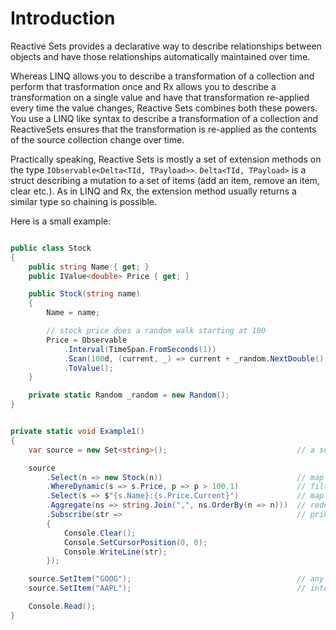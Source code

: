 # Introduction

Reactive Sets provides a declarative way to describe relationships between objects and have those relationships automatically maintained over time. 

Whereas LINQ allows you to describe a transformation of a collection and perform that trasformation once and Rx allows you to describe a transformation on a single value and have that transformation re-applied every time the value changes, Reactive Sets combines both these powers. You use a LINQ like syntax to describe a transformation of a collection and ReactiveSets ensures that the transformation is re-applied as the contents of the source collection change over time.

Practically speaking, Reactive Sets is mostly a set of extension methods on the type `IObservable<Delta<TId, TPayload>>`. `Delta<TId, TPayload>` is a struct describing a mutation to a set of items (add an item, remove an item, clear etc.). As in LINQ and Rx, the extension method usually returns a similar type so chaining is possible.

Here is a small example:

```csharp

public class Stock
{
    public string Name { get; }
    public IValue<double> Price { get; }

    public Stock(string name)
    {
        Name = name;

        // stock price does a random walk starting at 100
        Price = Observable
            .Interval(TimeSpan.FromSeconds(1))  
            .Scan(100d, (current, _) => current + _random.NextDouble() - 0.5d)              
            .ToValue();
    }

    private static Random _random = new Random();
}


private static void Example1()
{
    var source = new Set<string>();                             // a set of stock names that can change over time

    source
        .Select(n => new Stock(n))                              // map from stock names to stock objects
        .WhereDynamic(s => s.Price, p => p > 100.1)             // filter for stocks who's price has moved a lot
        .Select(s => $"{s.Name}:{s.Price.Current}")             // map each stock to a string of its name and current value
        .Aggregate(ns => string.Join(",", ns.OrderBy(n => n)))  // reduce the collection to a single string of stock names
        .Subscribe(str =>                                       // print the result each time it changes
        {
            Console.Clear();
            Console.SetCursorPosition(0, 0);
            Console.WriteLine(str);
        });

    source.SetItem("GOOG");                                     // any manipulations to the source set will be taken
    source.SetItem("AAPL");                                     // into account            

    Console.Read();
}
```